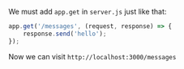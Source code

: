 We must add `app.get` in `server.js` just like that:

```javascript
app.get('/messages', (request, response) => {
    response.send('hello');
});
```

Now we can visit `http://localhost:3000/messages`